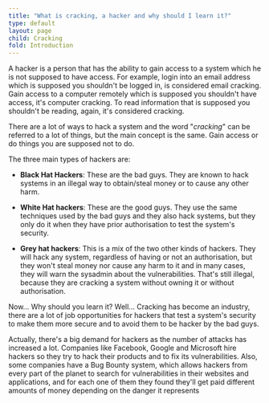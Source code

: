 ```yaml
---
title: "What is cracking, a hacker and why should I learn it?"
type: default
layout: page
child: Cracking
fold: Introduction
---
```


A hacker is a person that has the ability to gain access to a system which he is
not supposed to have access. For example, login into an email address which is
supposed you shouldn't be logged in, is considered email cracking. Gain access to
a computer remotely which is supposed you shouldn't have access, it's computer
cracking. To read information that is supposed you shouldn't be reading, again,
it's considered cracking.

There are a lot of ways to hack a system and the word "_cracking_" can be
referred to a lot of things, but the main concept is the same. Gain access or do
things you are supposed not to do.

The three main types of hackers are:

* **Black Hat Hackers**: These are the bad guys. They are known to hack systems
  in an illegal way to obtain/steal money or to cause any other harm.

* **White Hat hackers**: These are the good guys. They use the same techniques
  used by the bad guys and they also hack systems, but they only do it when they
have prior authorisation to test the system's security.

* **Grey hat hackers**: This is a mix of the two other kinds of hackers. They
  will hack any system, regardless of having or not an authorisation, but they
won't steal money nor cause any harm to it and in many cases, they will warn the
sysadmin about the vulnerabilities. That's still illegal, because they are
cracking a system without owning it or without authorisation.

Now... Why should you learn it? Well... Cracking has become an industry, there
are a lot of job opportunities for hackers that test a system's security to make
them more secure and to avoid them to be hacker by the bad guys.

Actually, there's a big demand for hackers as the number of attacks has
increased a lot. Companies like Facebook, Google and Microsoft hire hackers so
they try to hack their products and to fix its vulnerabilities. Also, some
companies have a Bug Bounty system, which allows hackers from every part of the
planet to search for vulnerabilities in their websites and applications, and for
each one of them they found they'll get paid different amounts of money
depending on the danger it represents
